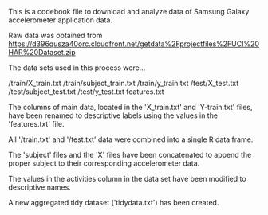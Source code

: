 This is a codebook file to download and analyze data of Samsung Galaxy accelerometer application data.

Raw data was obtained from https://d396qusza40orc.cloudfront.net/getdata%2Fprojectfiles%2FUCI%20HAR%20Dataset.zip

The data sets used in this process were...

/train/X_train.txt
/train/subject_train.txt
/train/y_train.txt
/test/X_test.txt
/test/subject_test.txt
/test/y_test.txt
features.txt

The columns of main data, located in the 'X_train.txt' and 'Y-train.txt' files, have been renamed to descriptive labels using the values in the 'features.txt' file.

All '/train.txt' and '/test.txt' data were combined into a single R data frame.

The 'subject' files and the 'X' files have been concatenated to append the proper subject to their corresponding accelerometer data.

The values in the activities column in the data set have been modified to descriptive names.

A new aggregated tidy dataset ('tidydata.txt') has been created.
